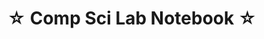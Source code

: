 ---
layout: schedule
title: ☆ Comp Sci Lab Notebook ☆
description: (timebox)
units: "1,2,3"
course: compsci
---